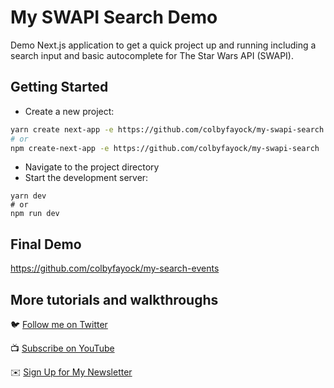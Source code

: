# My SWAPI Search Demo

Demo Next.js application to get a quick project up and running including a search input and basic autocomplete for The Star Wars API (SWAPI).

## Getting Started
* Create a new project:
```bash
yarn create next-app -e https://github.com/colbyfayock/my-swapi-search
# or
npm create-next-app -e https://github.com/colbyfayock/my-swapi-search
```
* Navigate to the project directory
* Start the development server:
```
yarn dev
# or
npm run dev
```

## Final Demo

https://github.com/colbyfayock/my-search-events

## More tutorials and walkthroughs

🐦 [Follow me on Twitter](https://twitter.com/colbyfayock)

📺 [Subscribe on YouTube](https://www.youtube.com/colbyfayock)

✉️ [Sign Up for My Newsletter](https://colbyfayock.com/newsletter)
